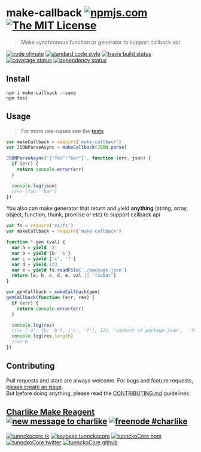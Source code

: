 # make-callback [![npmjs.com][npmjs-img]][npmjs-url] [![The MIT License][license-img]][license-url] 

> Make synchronous function or generator to support callback api

[![code climate][codeclimate-img]][codeclimate-url] [![standard code style][standard-img]][standard-url] [![travis build status][travis-img]][travis-url] [![coverage status][coveralls-img]][coveralls-url] [![dependency status][david-img]][david-url]


## Install
```
npm i make-callback --save
npm test
```


## Usage
> For more use-cases see the [tests](./test.js)

```js
var makeCallback = require('make-callback')
var JSONParseAsync = makeCallback(JSON.parse)

JSONParseAsync('{"foo":"bar"}', function (err, json) {
  if (err) {
    return console.error(err)
  }

  console.log(json)
  //=> {foo: 'bar'}
})
```

You also can make generator that return and yield **anything** (string, array, object, function, thunk, promise or etc) to support callback api

```js
var fs = require('mz/fs')
var makeCallback = require('make-callback')

function * gen (val) {
  var a = yield 'a'
  var b = yield {b: 'b'}
  var c = yield ['c', 'f']
  var d = yield 123
  var e = yield fs.readFile('./package.json')
  return [a, b, c, d, e, val || 'foobar']
}

var genCallback = makeCallback(gen)
genCallback(function (err, res) {
  if (err) {
    return console.error(err)
  }

  console.log(res)
  //=> ['a', {b: 'b'}, ['c', 'f'], 123, 'content of package.json',  'foobar']
  console.log(res.length)
  //=> 6
})
```

## Contributing

Pull requests and stars are always welcome. For bugs and feature requests, [please create an issue](https://github.com/tunnckoCore/make-callback/issues/new).  
But before doing anything, please read the [CONTRIBUTING.md](./CONTRIBUTING.md) guidelines.


## [Charlike Make Reagent](http://j.mp/1stW47C) [![new message to charlike][new-message-img]][new-message-url] [![freenode #charlike][freenode-img]][freenode-url]

[![tunnckocore.tk][author-www-img]][author-www-url] [![keybase tunnckocore][keybase-img]][keybase-url] [![tunnckoCore npm][author-npm-img]][author-npm-url] [![tunnckoCore twitter][author-twitter-img]][author-twitter-url] [![tunnckoCore github][author-github-img]][author-github-url]


[npmjs-url]: https://www.npmjs.com/package/make-callback
[npmjs-img]: https://img.shields.io/npm/v/make-callback.svg?label=make-callback

[license-url]: https://github.com/tunnckoCore/make-callback/blob/master/LICENSE.md
[license-img]: https://img.shields.io/badge/license-MIT-blue.svg


[codeclimate-url]: https://codeclimate.com/github/tunnckoCore/make-callback
[codeclimate-img]: https://img.shields.io/codeclimate/github/tunnckoCore/make-callback.svg

[travis-url]: https://travis-ci.org/tunnckoCore/make-callback
[travis-img]: https://img.shields.io/travis/tunnckoCore/make-callback.svg

[coveralls-url]: https://coveralls.io/r/tunnckoCore/make-callback
[coveralls-img]: https://img.shields.io/coveralls/tunnckoCore/make-callback.svg

[david-url]: https://david-dm.org/tunnckoCore/make-callback
[david-img]: https://img.shields.io/david/tunnckoCore/make-callback.svg

[standard-url]: https://github.com/feross/standard
[standard-img]: https://img.shields.io/badge/code%20style-standard-brightgreen.svg


[author-www-url]: http://www.tunnckocore.tk
[author-www-img]: https://img.shields.io/badge/www-tunnckocore.tk-fe7d37.svg

[keybase-url]: https://keybase.io/tunnckocore
[keybase-img]: https://img.shields.io/badge/keybase-tunnckocore-8a7967.svg

[author-npm-url]: https://www.npmjs.com/~tunnckocore
[author-npm-img]: https://img.shields.io/badge/npm-~tunnckocore-cb3837.svg

[author-twitter-url]: https://twitter.com/tunnckoCore
[author-twitter-img]: https://img.shields.io/badge/twitter-@tunnckoCore-55acee.svg

[author-github-url]: https://github.com/tunnckoCore
[author-github-img]: https://img.shields.io/badge/github-@tunnckoCore-4183c4.svg

[freenode-url]: http://webchat.freenode.net/?channels=charlike
[freenode-img]: https://img.shields.io/badge/freenode-%23charlike-5654a4.svg

[new-message-url]: https://github.com/tunnckoCore/messages
[new-message-img]: https://img.shields.io/badge/send%20me-message-green.svg
